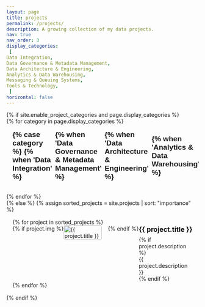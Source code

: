```yaml
---
layout: page
title: projects
permalink: /projects/
description: A growing collection of my data projects.
nav: true
nav_order: 3
display_categories:
 [
Data Integration,
Data Governance & Metadata Management,
Data Architecture & Engineering,
Analytics & Data Warehousing,
Messaging & Queuing Systems,
Tools & Technology,
 ]
horizontal: false
---
```


<!-- pages/projects.md -->
<div class="projects">
  {% if site.enable_project_categories and page.display_categories %}
    <!-- Display categorized projects -->
    <div class="accordion-container">
      {% for category in page.display_categories %}
        <div class="accordion-item">
          <button class="accordion-header" id="header-{{ category | slugify }}">
            <h2 class="category">
              {% case category %}
                {% when 'Data Integration' %}
                  <i class="fas fa-random category-icon"></i>
                {% when 'Data Governance & Metadata Management' %}
                  <i class="fas fa-tasks category-icon"></i>
                {% when 'Data Architecture & Engineering' %}
                  <i class="fas fa-sitemap category-icon"></i>
                {% when 'Analytics & Data Warehousing' %}
                  <i class="fas fa-chart-bar category-icon"></i>
                {% when 'Messaging & Queuing Systems' %}
                  <i class="fas fa-envelope category-icon"></i>
                {% when 'Tools & Technology' %}
                  <i class="fas fa-tools category-icon"></i>
                {% else %}
                  <i class="fas fa-folder category-icon"></i>
              {% endcase %}
              {{ category }}
            </h2>
            <span class="accordion-icon"></span>
          </button>
          <div class="accordion-content" id="content-{{ category | slugify }}">
            {% assign categorized_projects = site.projects | where: "category", category %}
            {% assign sorted_projects = categorized_projects | sort: "importance" %}
            <div class="project-list">
              {% for project in sorted_projects %}
                <div class="project-card">
                  {% if project.img %}
                    <div class="project-image">
                      <img src="{{ project.img | relative_url }}" alt="{{ project.title }}" />
                    </div>
                  {% endif %}
                  <div class="project-info">
                    <h3 class="project-title">{{ project.title }}</h3>
                    {% if project.description %}
                      <p class="project-description">{{ project.description }}</p>
                    {% endif %}
                  </div>
                </div>
              {% endfor %}
            </div>
          </div>
        </div>
      {% endfor %}
    </div>
  {% else %}
    <!-- Display projects without categories -->
    {% assign sorted_projects = site.projects | sort: "importance" %}
    <div class="project-list">
      {% for project in sorted_projects %}
        <div class="project-card">
          {% if project.img %}
            <div class="project-image">
              <img src="{{ project.img | relative_url }}" alt="{{ project.title }}" />
            </div>
          {% endif %}
          <div class="project-info">
            <h3 class="project-title">{{ project.title }}</h3>
            {% if project.description %}
              <p class="project-description">{{ project.description }}</p>
            {% endif %}
          </div>
        </div>
      {% endfor %}
    </div>
  {% endif %}
</div>

<script>
  document.addEventListener('DOMContentLoaded', function() {
    const accordionHeaders = document.querySelectorAll('.accordion-header');
    
    accordionHeaders.forEach(header => {
      header.addEventListener('click', function() {
        this.classList.toggle('active');
        const content = this.nextElementSibling;
        if (content.style.height) {
          content.style.height = null;
        } else {
          content.style.height = content.scrollHeight + "px";
        }
      });
    });
  });
</script>

<style>
  .accordion-container {
    width: 100%;
  }
  
  .accordion-item {
    margin-bottom: 1rem;
    border: 1px solid var(--global-divider-color);
    border-radius: 0.25rem;
    overflow: hidden;
  }
  
  .accordion-header {
    background-color: var(--global-bg-color);
    color: var(--global-text-color);
    cursor: pointer;
    padding: 1rem;
    width: 100%;
    text-align: left;
    border: none;
    outline: none;
    transition: 0.4s;
    display: flex;
    justify-content: space-between;
    align-items: center;
  }
  
  .accordion-header:hover {
    background-color: var(--global-hover-color);
  }
  
  .accordion-header h2 {
    margin: 0;
    font-size: 1.2rem;
    display: flex;
    align-items: center;
  }
  
  .category-icon {
    margin-right: 0.5rem;
    font-size: 1.1em;
  }
  
  .accordion-icon {
    width: 1.25rem;
    height: 1.25rem;
    border: 2px solid var(--global-text-color);
    border-radius: 50%;
    position: relative;
  }
  
  .accordion-icon::before,
  .accordion-icon::after {
    content: "";
    position: absolute;
    background-color: var(--global-text-color);
    top: 50%;
    left: 50%;
    transform: translate(-50%, -50%);
  }
  
  .accordion-icon::before {
    width: 0.75rem;
    height: 2px;
  }
  
  .accordion-icon::after {
    width: 2px;
    height: 0.75rem;
    transition: 0.4s;
  }
  
  .accordion-header.active .accordion-icon::after {
    transform: translate(-50%, -50%) rotate(90deg);
    opacity: 0;
  }
  
  .accordion-content {
    background-color: var(--global-bg-color);
    overflow: hidden;
    transition: height 0.2s ease-out;
    height: 0;
  }
  
  .project-list {
    padding: 1rem;
  }
  
  .project-card {
    display: flex;
    align-items: flex-start;
    margin-bottom: 1rem;
    padding-bottom: 1rem;
    border-bottom: 1px solid var(--global-divider-color);
  }
  
  .project-card:last-child {
    border-bottom: none;
    margin-bottom: 0;
    padding-bottom: 0;
  }
  
  .project-image {
    flex: 0 0 100px;
    margin-right: 1rem;
  }
  
  .project-image img {
    width: 100%;
    height: auto;
    object-fit: cover;
    border-radius: 4px;
  }
  
  .project-info {
    flex: 1;
  }
  
  .project-title {
    margin: 0 0 0.5rem 0;
    font-size: 1.1rem;
  }
  
  .project-description {
    margin: 0;
    font-size: 0.9rem;
    color: var(--global-text-color-light);
  }
</style>
